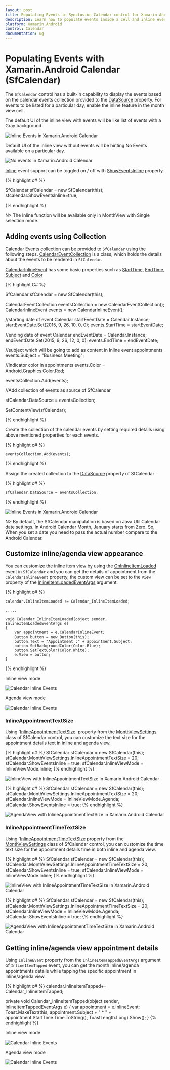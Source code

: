 ```yaml
---
layout: post
title: Populating Events in Syncfusion Calendar control for Xamarin.Android 
description: Learn how to populate events inside a cell and inline events descriptions in the Syncfusion Xamarin.Android calendar (SfCalendar) control.
platform: Xamarin.Android
control: Calendar
documentation: ug
---
```


# Populating Events with Xamarin.Android Calendar (SfCalendar)

The `SfCalendar` control has a built-in capability to display the events based on the calendar events collection provided to the [DataSource](https://help.syncfusion.com/cr/xamarin-android/Com.Syncfusion.Calendar.SfCalendar.html#Com_Syncfusion_Calendar_SfCalendar_DataSource) property. For events to be listed for a particular day, enable the inline feature in the month view cell.

The default UI of the inline view with events will be like list of events with a Gray background

![Inline Events in Xamarin.Android Calendar](images/xamarin.android-calendar-inline_events.png)                                        


Default UI of the inline view without events will be hinting No Events available on a particular day.

![No events in Xamarin.Android Calendar](images/xamarin.android-calendar-no_events.png)                                        


[Inline](https://help.syncfusion.com/cr/xamarin-android/Com.Syncfusion.Calendar.InlineItemTappedEventArgs.html) event support can be toggled on / off with [ShowEventsInline](https://help.syncfusion.com/cr/xamarin-android/Com.Syncfusion.Calendar.SfCalendar.html#Com_Syncfusion_Calendar_SfCalendar_ShowEventsInline) property.

{% highlight c# %}

SfCalendar sfCalendar = new SfCalendar(this);
sfcalendar.ShowEventsInline=true;

{% endhighlight %}

N> The Inline function will be available only in MonthView with Single selection mode.

## Adding events using Collection

Calendar Events collection can be provided to `SfCalendar` using the following steps. [CalendarEventCollection](https://help.syncfusion.com/cr/xamarin-android/Com.Syncfusion.Calendar.InlineEventToggledEventArgs.html#Com_Syncfusion_Calendar_InlineEventToggledEventArgs_CalendarEventCollection) is a class, which holds the details about the events to be rendered in `SfCalendar`.

[CalendarInlineEvent](https://help.syncfusion.com/cr/xamarin-android/Com.Syncfusion.Calendar.InlineItemTappedEventArgs.html#Com_Syncfusion_Calendar_InlineItemTappedEventArgs_InlineEvent) has some basic properties such as [StartTime](https://help.syncfusion.com/cr/xamarin-android/Com.Syncfusion.Calendar.CalendarInlineEvent.html#Com_Syncfusion_Calendar_CalendarInlineEvent_StartTime), [EndTime](https://help.syncfusion.com/cr/xamarin-android/Com.Syncfusion.Calendar.CalendarInlineEvent.html#Com_Syncfusion_Calendar_CalendarInlineEvent_EndTime), [Subject](https://help.syncfusion.com/cr/xamarin-android/Com.Syncfusion.Calendar.CalendarInlineEvent.html#Com_Syncfusion_Calendar_CalendarInlineEvent_Subject) and [Color](https://help.syncfusion.com/cr/xamarin-android/Com.Syncfusion.Calendar.CalendarInlineEvent.html#Com_Syncfusion_Calendar_CalendarInlineEvent_Color)

{% highlight C# %}
		   
 SfCalendar sfCalendar = new SfCalendar(this);

CalendarEventCollection eventsCollection = new CalendarEventCollection();
CalendarInlineEvent events = new CalendarInlineEvent();

//starting date of event
Calendar startEventDate = Calendar.Instance;
startEventDate.Set(2015, 9, 26, 10, 0, 0);
events.StartTime = startEventDate;

//ending date of event
Calendar endEventDate = Calendar.Instance;
endEventDate.Set(2015, 9, 26, 12, 0, 0);
events.EndTime = endEventDate;

//subject which will be going to add as content in Inline event appointments
events.Subject = "Business Meeting";

//Indicator color in appointments
events.Color = Android.Graphics.Color.Red;

eventsCollection.Add(events);

//Add collection of events as source of SfCalendar

sfCalendar.DataSource = eventsCollection;

SetContentView(sfCalendar);
		   
{% endhighlight %}

Create the collection of the calendar events by setting required details using above mentioned properties for each events.

{% highlight c# %}

	eventsCollection.Add(events);
	
{% endhighlight %}

Assign the created collection to the [DataSource](https://help.syncfusion.com/cr/xamarin-android/Com.Syncfusion.Calendar.SfCalendar.html#Com_Syncfusion_Calendar_SfCalendar_DataSource) property of SfCalendar 

{% highlight c# %}

	sfCalendar.DataSource = eventsCollection;
 
{% endhighlight %}

![Inline Events in Xamarin.Android Calendar](images/xamarin.android-calendar-inline_events.png)                                   

N> By default, the SfCalendar manipulation is based on Java.Util.Calendar date settings. In Android Calendar Month, January starts from Zero. So, When you set a date you need to pass the actual number compare to the Android Calendar.

## Customize inline/agenda view appearance

You can customize the inline item view by using the [OnInlineItemLoaded](https://help.syncfusion.com/cr/xamarin-android/Com.Syncfusion.Calendar.SfCalendar.html) event in `SfCalendar` and you can get the details of appointment from the `CalendarInlineEvent` property, the custom view can be set to the `View` property of the [InlineItemLoadedEventArgs](https://help.syncfusion.com/cr/xamarin-android/Com.Syncfusion.Calendar.InlineItemLoadedEventArgs.html) argument.

{% highlight c# %}

	calendar.InlineItemLoaded += Calendar_InlineItemLoaded; 

	.....

	void Calendar_InlineItemLoaded(object sender, InlineItemLoadedEventArgs e)
	{
		var appointment = e.CalendarInlineEvent;
		Button button = new Button(this);
		button.Text = "Appointment :" + appointment.Subject;
		button.SetBackgroundColor(Color.Blue);
		button.SetTextColor(Color.White);
		e.View = button;
	} 

{% endhighlight %}

Inline view mode

![Calendar Inline Events](images/Xamarin.Android-Calendar-Inlineitemcustomview.png) 

Agenda view mode

![Calendar Inline Events](images/Xamarin.Android-Calendar-Agendaitemcustomview.png)

### InlineAppointmentTextSize

Using `[InlineAppointmentTextSize](https://help.syncfusion.com/cr/xamarin-android/Com.Syncfusion.Calendar.MonthViewSettings.html#Com_Syncfusion_Calendar_MonthViewSettings_InlineAppointmentTextSize)  property from the [MonthViewSettings](https://help.syncfusion.com/cr/xamarin-android/Com.Syncfusion.Calendar.MonthViewSettings.html) class of SfCalendar control, you can customize the text size for the appointment details text in inline and agenda view.

{% highlight c# %}
  SfCalendar sfCalendar = new SfCalendar(this);
            sfCalendar.MonthViewSettings.InlineAppointmentTextSize = 20;    
            sfCalendar.ShowEventsInline = true;
			sfCalendar.InlineViewMode = InlineViewMode.Inline;
{% endhighlight %}

![InlineView with InlineAppointmentTextSize in Xamarin.Android Calendar](images/Xamarin.Android-Calendar-InlineView-InlineAppointmentTextSize.JPG)

{% highlight c# %}
  SfCalendar sfCalendar = new SfCalendar(this);
            sfCalendar.MonthViewSettings.InlineAppointmentTextSize = 20;
			sfCalendar.InlineViewMode = InlineViewMode.Agenda;
            sfCalendar.ShowEventsInline = true;
{% endhighlight %}

![AgendaView with InlineAppointmentTextSize in Xamarin.Android Calendar](images/Xamarin.Android-Calendar-AgendaView-InlineAppointmentTextSize.JPG)

 ### InlineAppointmentTimeTextSize

Using `[InlineAppointmentTimeTextSize](https://help.syncfusion.com/cr/xamarin-android/Com.Syncfusion.Calendar.MonthViewSettings.html#Com_Syncfusion_Calendar_MonthViewSettings_InlineAppointmentTimeTextSize) property from the [MonthViewSettings](https://help.syncfusion.com/cr/xamarin-android/Com.Syncfusion.Calendar.MonthViewSettings.html) class of SfCalendar control, you can customize the time text size for the appointment details time in both inline and agenda view.

 {% highlight c# %}
  SfCalendar sfCalendar = new SfCalendar(this);
            sfCalendar.MonthViewSettings.InlineAppointmentTimeTextSize = 20;    
            sfCalendar.ShowEventsInline = true;
			sfCalendar.InlineViewMode = InlineViewMode.Inline;
{% endhighlight %}

![InlineView with InlineAppointmentTimeTextSize in Xamarin.Android Calendar](images/Xamarin.Android-Calendar-InlineView-InlineAppointmentTimeTextSize.JPG)

{% highlight c# %}
  SfCalendar sfCalendar = new SfCalendar(this);
            sfCalendar.MonthViewSettings.InlineAppointmentTimeTextSize = 20;
		    sfCalendar.InlineViewMode = InlineViewMode.Agenda;  
            sfCalendar.ShowEventsInline = true;
{% endhighlight %}

![AgendaView with InlineAppointmentTimeTextSize in Xamarin.Android Calendar](images/Xamarin.Android-Calendar-AgendaView-InlineAppointmentTimeTextSize.JPG)
                                  
## Getting inline/agenda view appointment details

Using `InlineEvent` property from the `InlineItemTappedEventArgs` argument of `InlineItemTapped` event, you can get the month inline/agenda appointments details while tapping the specific appointment in inline/agenda view.

{% highlight c# %}
calendar.InlineItemTapped+= Calendar_InlineItemTapped; 

private void Calendar_InlineItemTapped(object sender, InlineItemTappedEventArgs e)
    {
        var appointment = e.InlineEvent;
        Toast.MakeText(this, appointment.Subject + " * " + appointment.StartTime.Time.ToString(), ToastLength.Long).Show(); 
    } 
{% endhighlight %}

Inline view mode

![Calendar Inline Events](images/Xamarin.Android-Calendar-Inlineitemtapped.png) 

Agenda view mode

![Calendar Inline Events](images/Xamarin.Android-Calendar-Agendaitemtapped.png) 


